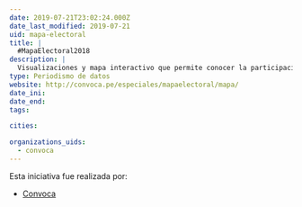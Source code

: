 ```yaml
---
date: 2019-07-21T23:02:24.000Z
date_last_modified: 2019-07-21
uid: mapa-electoral
title: |
  #MapaElectoral2018
description: |
  Visualizaciones y mapa interactivo que permite conocer la participación de organizaciones políticas por región, partidos políticos y movimientos regionales en el Perú.
type: Periodismo de datos
website: http://convoca.pe/especiales/mapaelectoral/mapa/
date_ini: 
date_end: 
tags:

cities: 

organizations_uids:
  - convoca
---
```


Esta iniciativa fue realizada por:

- [Convoca](/organizaciones/convoca)
